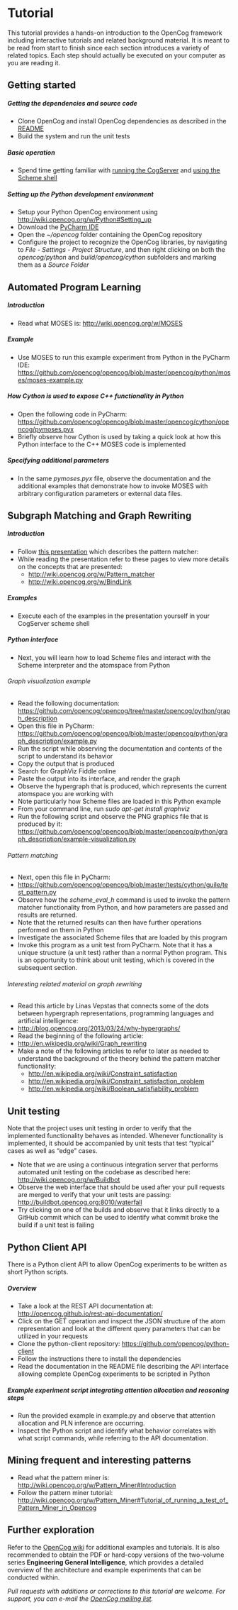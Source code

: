 Tutorial
===

This tutorial provides a hands-on introduction to the OpenCog framework including interactive tutorials and related background material. It is meant to be read from start to finish since each section introduces a variety of related topics. Each step should actually be executed on your computer as you are reading it.

Getting started
---

##### Getting the dependencies and source code
* Clone OpenCog and install OpenCog dependencies as described in the [README](https://github.com/opencog/opencog/#prerequisites)
* Build the system and run the unit tests

##### Basic operation
* Spend time getting familiar with [running the CogServer](http://wiki.opencog.org/w/Shell) and [using the Scheme shell](http://wiki.opencog.org/w/Scheme)

##### Setting up the Python development environment
* Setup your Python OpenCog environment using http://wiki.opencog.org/w/Python#Setting_up
* Download the [PyCharm IDE](http://www.jetbrains.com/pycharm/)
* Open the *~/opencog* folder containing the OpenCog repository
* Configure the project to recognize the OpenCog libraries, by navigating to *File - Settings - Project Structure*, and then right clicking on both the *opencog/python* and *build/opencog/cython* subfolders and marking them as a *Source Folder*

Automated Program Learning
---

##### Introduction
* Read what MOSES is: http://wiki.opencog.org/w/MOSES

##### Example
* Use MOSES to run this example experiment from Python in the PyCharm IDE: 
https://github.com/opencog/opencog/blob/master/opencog/python/moses/moses-example.py

##### How Cython is used to expose C++ functionality in Python
* Open the following code in PyCharm: 
https://github.com/opencog/opencog/blob/master/opencog/cython/opencog/pymoses.pyx
* Briefly observe how Cython is used by taking a quick look at how this Python interface to the C++ MOSES code is implemented

##### Specifying additional parameters
* In the same *pymoses.pyx* file, observe the documentation and the additional examples that demonstrate how to invoke MOSES with arbitrary configuration parameters or external data files.

Subgraph Matching and Graph Rewriting
---

##### Introduction
* Follow [this presentation](https://docs.google.com/a/singularityu.org/presentation/d/15C2lheJNV6UtrIYcJ2zt5UOui_PhxmMNf2OzwGS5oq8/edit?pli=1#slide=id.p) which describes the pattern matcher:
* While reading the presentation refer to these pages to view more details on the concepts that are presented:
  * http://wiki.opencog.org/w/Pattern_matcher
  * http://wiki.opencog.org/w/BindLink

##### Examples
* Execute each of the examples in the presentation yourself in your CogServer scheme shell

##### Python interface
* Next, you will learn how to load Scheme files and interact with the Scheme interpreter and the atomspace from Python

###### Graph visualization example
* Read the following documentation: https://github.com/opencog/opencog/tree/master/opencog/python/graph_description
* Open this file in PyCharm: 
https://github.com/opencog/opencog/blob/master/opencog/python/graph_description/example.py
* Run the script while observing the documentation and contents of the script to understand its behavior
* Copy the output that is produced
* Search for GraphViz Fiddle online
* Paste the output into its interface, and render the graph
* Observe the hypergraph that is produced, which represents the current atomspace you are working with
* Note particularly how Scheme files are loaded in this Python example
* From your command line, run *sudo apt-get install graphviz*
* Run the following script and observe the PNG graphics file that is produced by it: https://github.com/opencog/opencog/blob/master/opencog/python/graph_description/example-visualization.py

###### Pattern matching
* Next, open this file in PyCharm: 
* https://github.com/opencog/opencog/blob/master/tests/cython/guile/test_pattern.py
* Observe how the *scheme_eval_h* command is used to invoke the pattern matcher functionality from Python, and how parameters are passed and results are returned. 
* Note that the returned results can then have further operations performed on them in Python
* Investigate the associated Scheme files that are loaded by this program
* Invoke this program as a unit test from PyCharm. Note that it has a unique structure (a unit test) rather than a normal Python program. This is an opportunity to think about unit testing, which is covered in the subsequent section.

###### Interesting related material on graph rewriting
* Read this article by Linas Vepstas that connects some of the dots between hypergraph representations, programming languages and artificial intelligence: 
* http://blog.opencog.org/2013/03/24/why-hypergraphs/
* Read the beginning of the following article:
* http://en.wikipedia.org/wiki/Graph_rewriting
* Make a note of the following articles to refer to later as needed to understand the background of the theory behind the pattern matcher functionality:
  * http://en.wikipedia.org/wiki/Constraint_satisfaction
  * http://en.wikipedia.org/wiki/Constraint_satisfaction_problem
  * http://en.wikipedia.org/wiki/Boolean_satisfiability_problem

Unit testing
---
Note that the project uses unit testing in order to verify that the implemented functionality behaves as intended. Whenever functionality is implemented, it should be accompanied by unit tests that test “typical” cases as well as “edge” cases.

* Note that we are using a continuous integration server that performs automated unit testing on the codebase as described here: http://wiki.opencog.org/w/Buildbot
* Observe the web interface that should be used after your pull requests are merged to verify that your unit tests are passing: http://buildbot.opencog.org:8010/waterfall
* Try clicking on one of the builds and observe that it links directly to a GitHub commit which can be used to identify what commit broke the build if a unit test is failing

Python Client API
---
There is a Python client API to allow OpenCog experiments to be written as short Python scripts.

##### Overview
* Take a look at the REST API documentation at:
http://opencog.github.io/rest-api-documentation/
* Click on the GET operation and inspect the JSON structure of the atom representation and look at the different query parameters that can be utilized in your requests
* Clone the python-client repository: 
https://github.com/opencog/python-client
* Follow the instructions there to install the dependencies
* Read the documentation in the README file describing the API interface allowing complete OpenCog experiments to be scripted in Python

##### Example experiment script integrating attention allocation and reasoning steps
* Run the provided example in example.py and observe that attention allocation and PLN inference are occurring. 
* Inspect the Python script and identify what behavior correlates with what script commands, while referring to the API documentation.

Mining frequent and interesting patterns
---
* Read what the pattern miner is: 
http://wiki.opencog.org/w/Pattern_Miner#Introduction
* Follow the pattern miner tutorial: 
http://wiki.opencog.org/w/Pattern_Miner#Tutorial_of_running_a_test_of_Pattern_Miner_in_Opencog

Further exploration
---
Refer to the [OpenCog wiki](http://wiki.opencog.org/w/The_Open_Cognition_Project) for additional examples and tutorials. It is also recommended to obtain the PDF or hard-copy versions of the two-volume series **Engineering General Intelligence**, which provides a detailed overview of the architecture and example experiments that can be conducted within.

*Pull requests with additions or corrections to this tutorial are welcome. For support, you can e-mail the [OpenCog mailing list](https://groups.google.com/forum/#!forum/opencog).*

